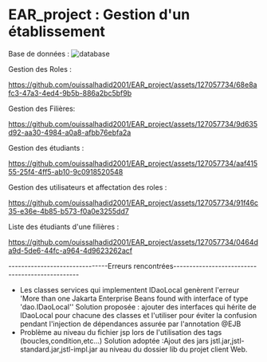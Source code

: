 # EAR_project : Gestion d'un établissement
Base de données : 
![database](https://github.com/ouissalhadid2001/EAR_project/assets/127057734/819573f9-b1d1-4b91-a2c7-ef47cff27d52)

Gestion des Roles :


https://github.com/ouissalhadid2001/EAR_project/assets/127057734/68e8afc3-47a3-4ed4-9b5b-886a2bc5bf9b



Gestion des Filières:


https://github.com/ouissalhadid2001/EAR_project/assets/127057734/9d635d92-aa30-4984-a0a8-afbb76ebfa2a


Gestion des étudiants :


https://github.com/ouissalhadid2001/EAR_project/assets/127057734/aaf41555-25f4-4ff5-ab10-9c0918520548


Gestion des utilisateurs  et affectation des roles :


https://github.com/ouissalhadid2001/EAR_project/assets/127057734/91f46c35-e36e-4b85-b573-f0a0e3255dd7

Liste des étudiants d'une filières :



https://github.com/ouissalhadid2001/EAR_project/assets/127057734/0464da9d-5de6-44fc-a964-4d9623262acf

-------------------------------Erreurs rencontrées------------------------------------------------
* Les classes services qui implementent IDaoLocal genèrent l'erreur 'More than one Jakarta Enterprise Beans found with interface of type 'dao.IDaoLocal''
Solution proposée : ajouter des interfaces qui hérite de IDaoLocal pour chacune des classes et l'utiliser pour éviter la confusion pendant l'injection de dépendances assurée par l'annotation @EJB
* Problème au niveau du fichier jsp lors de l'utilisation des tags (boucles,condition,etc...) 
Solution adoptée :Ajout des jars jstl.jar,jstl-standard.jar,jstl-impl.jar au niveau du dossier lib du projet client Web.
